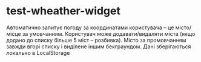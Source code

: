 # test-wheather-widget

Автоматично запитує погоду за координатами користувача – це місто/місце за умовчанням.
Користувач може додавати/видаляти міста (якщо додано до списку більше 5 міст – розбивка).
Місто за промовчанням завжди вгорі списку і виділене іншим бекграундом.
Дані зберігаються локально в LocalStorage
